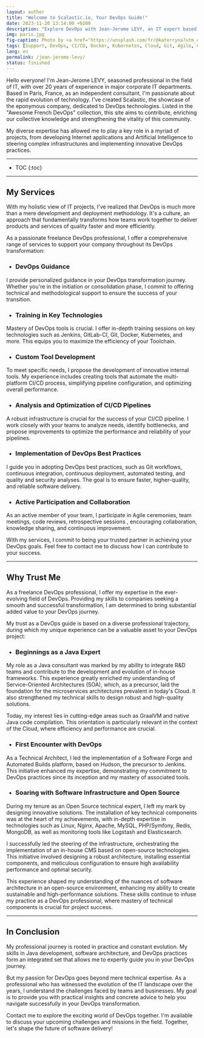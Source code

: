 ```yaml
---
layout: author
title: "Welcome to Scalastic.io, Your DevOps Guide!"
date: 2023-11-26 13:14:00 +0200
description: "Explore DevOps with Jean-Jerome LEVY, an IT expert based in Paris. Discover his services, insights, and expertise in Java, software architecture, and DevOps on Scalastic.io. Let's shape the future of software delivery together!"
img: paris.jpg
fig-caption: Photo by <a href="https://unsplash.com/fr/@katerryna?utm_content=creditCopyText&utm_medium=referral&utm_source=unsplash">Kateryna T</a> on <a href="https://unsplash.com/fr/photos/tour-eiffel-sous-ciel-bleu-pendant-la-journee-RkyYEVHrRbo?utm_content=creditCopyText&utm_medium=referral&utm_source=unsplash">Unsplash</a>
tags: [Support, DevOps, CI/CD, Docker, Kubernetes, Cloud, Git, Agile, Craftsmanship]
lang: en
permalink: /jean-jerome-levy/
status: finished
---
```


Hello everyone! I'm Jean-Jerome LEVY, seasoned professional in the field of IT, with over 20 years of experience in 
major corporate IT departments. Based in Paris, France, as an independent consultant, I'm passionate about the rapid 
evolution of technology. I've created Scalastic, the showcase of the eponymous company, dedicated to DevOps 
technologies. Listed in the "Awesome French DevOps" collection, this site aims to contribute, enriching our collective 
knowledge and strengthening the vitality of this community.

My diverse expertise has allowed me to play a key role in a myriad of projects, from developing Internet applications 
and Artificial Intelligence to steering complex infrastructures and implementing innovative DevOps practices.

<hr class="hr-text" data-content="Table of Contents">

* TOC
{:toc}

<hr class="hr-text" data-content="My Services">

## My Services

With my holistic view of IT projects, I've realized that DevOps is much more than a mere development and deployment 
methodology. It's a culture, an approach that fundamentally transforms how teams work together to deliver products and 
services of quality faster and more efficiently.

As a passionate freelance DevOps professional, I offer a comprehensive range of services to support your company 
throughout its DevOps transformation:

- ### DevOps Guidance
I provide personalized guidance in your DevOps transformation journey. Whether you're in the initiation or consolidation
phase, I commit to offering technical and methodological support to ensure the success of your transition.

- ### Training in Key Technologies
Mastery of DevOps tools is crucial. I offer in-depth training sessions on key technologies such as Jenkins, GitLab-CI, 
Git, Docker, Kubernetes, and more. This equips you to maximize the efficiency of your Toolchain.

- ### Custom Tool Development
To meet specific needs, I propose the development of innovative internal tools. My experience includes creating tools 
that automate the multi-platform CI/CD process, simplifying pipeline configuration, and optimizing overall performance.

- ### Analysis and Optimization of CI/CD Pipelines
A robust infrastructure is crucial for the success of your CI/CD pipeline. I work closely with your teams to analyze 
needs, identify bottlenecks, and propose improvements to optimize the performance and reliability of your pipelines.

- ### Implementation of DevOps Best Practices
I guide you in adopting DevOps best practices, such as Git workflows, continuous integration, continuous deployment, 
automated testing, and quality and security analyses. The goal is to ensure faster, higher-quality, and reliable 
software delivery.

- ### Active Participation and Collaboration
As an active member of your team, I participate in Agile ceremonies, team meetings, code reviews, retrospective sessions
, encouraging collaboration, knowledge sharing, and continuous improvement.

With my services, I commit to being your trusted partner in achieving your DevOps goals. Feel free to contact me to 
discuss how I can contribute to your success.

<hr class="hr-text" data-content="Why Trust Me">

## Why Trust Me

As a freelance DevOps professional, I offer my expertise in the ever-evolving field of DevOps. Providing my skills to 
companies seeking a smooth and successful transformation, I am determined to bring substantial added value to your 
DevOps journey.

My trust as a DevOps guide is based on a diverse professional trajectory, during which my unique experience can be a 
valuable asset to your DevOps project:

- ### Beginnings as a Java Expert

My role as a Java consultant was marked by my ability to integrate R&D teams and contribute to the development and 
evolution of in-house frameworks. This experience greatly enriched my understanding of Service-Oriented Architectures 
(SOA), which, as a precursor, laid the foundation for the microservices architectures prevalent in today's Cloud. It 
also strengthened my technical skills to design robust and high-quality solutions.

Today, my interest lies in cutting-edge areas such as GraalVM and native Java code compilation. This orientation is 
particularly relevant in the context of the Cloud, where efficiency and performance are crucial.

- ### First Encounter with DevOps

As a Technical Architect, I led the implementation of a Software Forge and Automated Builds platform, based on Hudson, 
the precursor to Jenkins. This initiative enhanced my expertise, demonstrating my commitment to DevOps practices since 
its inception and my mastery of associated tools.

- ### Soaring with Software Infrastructure and Open Source

During my tenure as an Open Source technical expert, I left my mark by designing innovative solutions. The installation 
of key technical components was at the heart of my achievements, with in-depth expertise in technologies such as Linux, 
Nginx, Apache, MySQL, PHP/Symfony, Redis, MongoDB, as well as monitoring tools like Logstash and Elasticsearch.

I successfully led the steering of the infrastructure, orchestrating the implementation of an in-house CMS based on 
open-source technologies. This initiative involved designing a robust architecture, installing essential components, and
meticulous configuration to ensure high availability performance and optimal security.

This experience shaped my understanding of the nuances of software architecture in an open-source environment, enhancing
my ability to create sustainable and high-performance solutions. These skills continue to infuse my practice as a DevOps
professional, where mastery of technical components is crucial for project success.

<hr class="hr-text" data-content="In a Nutshell">

## In Conclusion

My professional journey is rooted in practice and constant evolution. My skills in Java development, software 
architecture, and DevOps practices form an integrated set that allows me to expertly guide you in your DevOps journey.

But my passion for DevOps goes beyond mere technical expertise. As a professional who has witnessed the evolution of the
IT landscape over the years, I understand the challenges faced by teams and businesses. My goal is to provide you with 
practical insights and concrete advice to help you navigate successfully in your DevOps transformation.

Contact me to explore the exciting world of DevOps together. I'm available to discuss your upcoming challenges and 
missions in the field. Together, let's shape the future of software delivery!
